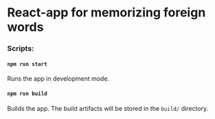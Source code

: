 # React-app for memorizing foreign words

### Scripts:

#### `npm run start`
Runs the app in development mode.

#### `npm run build`
Builds the app. The build artifacts will be stored in the `build/` directory.
